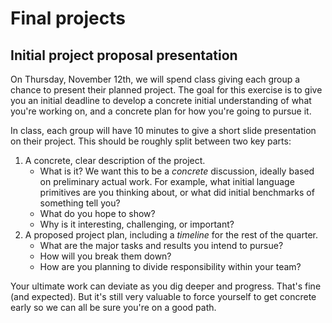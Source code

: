 # Final projects

## Initial project proposal presentation
On Thursday, November 12th, we will spend class giving each group a chance to present their planned project. The goal for this exercise is to give you an initial deadline to develop a concrete initial understanding of what you're working on, and a concrete plan for how you're going to pursue it.

In class, each group will have 10 minutes to give a short slide presentation on their project. This should be roughly split between two key parts:

1. A concrete, clear description of the project.
    - What is it? We want this to be a _concrete_ discussion, ideally based on preliminary actual work. For example, what initial language primitives are you thinking about, or what did initial benchmarks of something tell you?
    - What do you hope to show?
    - Why is it interesting, challenging, or important?
2. A proposed project plan, including a _timeline_ for the rest of the quarter.
    - What are the major tasks and results you intend to pursue?
    - How will you break them down?
    - How are you planning to divide responsibility within your team?

Your ultimate work can deviate as you dig deeper and progress. That's fine (and expected). But it's still very valuable to force yourself to get concrete early so we can all be sure you're on a good path.
